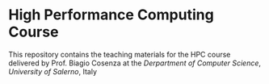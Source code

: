 # High Performance Computing Course
This repository contains the teaching materials for the HPC course delivered by Prof. Biagio Cosenza at the _Derpartment of Computer Science_, _University of Salerno_, Italy 
